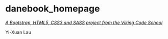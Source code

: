 # danebook_homepage

*[A Bootstrap, HTML5, CSS3 and SASS project from the Viking Code School](http://www.vikingcodeschool.com)*

Yi-Xuan Lau